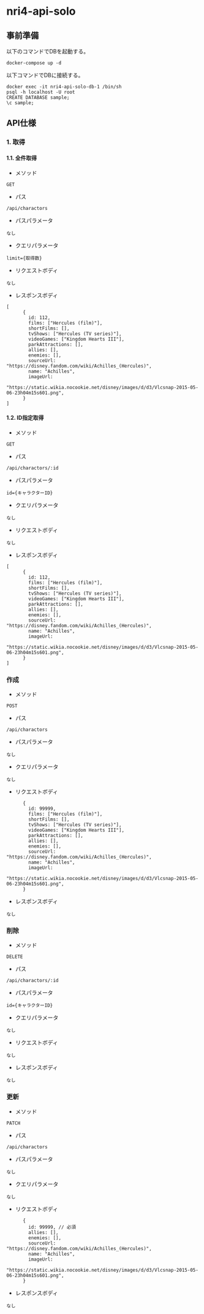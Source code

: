 # nri4-api-solo

## 事前準備

以下のコマンドでDBを起動する。

```
docker-compose up -d
```

以下コマンドでDBに接続する。

```
docker exec -it nri4-api-solo-db-1 /bin/sh
psql -h localhost -U root
CREATE DATABASE sample;
\c sample;
```

## API仕様

### 1. 取得

#### 1.1. 全件取得

- メソッド

```
GET
```

- パス

```
/api/charactors
```

- パスパラメータ

```
なし
```

- クエリパラメータ

```
limit={取得数}
```

- リクエストボディ

```
なし
```

- レスポンスボディ

```
[
      {
        id: 112,
        films: ["Hercules (film)"],
        shortFilms: [],
        tvShows: ["Hercules (TV series)"],
        videoGames: ["Kingdom Hearts III"],
        parkAttractions: [],
        allies: [],
        enemies: [],
        sourceUrl: "https://disney.fandom.com/wiki/Achilles_(Hercules)",
        name: "Achilles",
        imageUrl:
          "https://static.wikia.nocookie.net/disney/images/d/d3/Vlcsnap-2015-05-06-23h04m15s601.png",
      }
]
```

#### 1.2. ID指定取得

- メソッド

```
GET
```

- パス

```
/api/charactors/:id
```

- パスパラメータ

```
id={キャラクターID}
```

- クエリパラメータ

```
なし
```

- リクエストボディ

```
なし
```

- レスポンスボディ

```
[
      {
        id: 112,
        films: ["Hercules (film)"],
        shortFilms: [],
        tvShows: ["Hercules (TV series)"],
        videoGames: ["Kingdom Hearts III"],
        parkAttractions: [],
        allies: [],
        enemies: [],
        sourceUrl: "https://disney.fandom.com/wiki/Achilles_(Hercules)",
        name: "Achilles",
        imageUrl:
          "https://static.wikia.nocookie.net/disney/images/d/d3/Vlcsnap-2015-05-06-23h04m15s601.png",
      }
]
```

### 作成

- メソッド

```
POST
```

- パス

```
/api/charactors
```

- パスパラメータ

```
なし
```

- クエリパラメータ

```
なし
```

- リクエストボディ

```
      {
        id: 99999,
        films: ["Hercules (film)"],
        shortFilms: [],
        tvShows: ["Hercules (TV series)"],
        videoGames: ["Kingdom Hearts III"],
        parkAttractions: [],
        allies: [],
        enemies: [],
        sourceUrl: "https://disney.fandom.com/wiki/Achilles_(Hercules)",
        name: "Achilles",
        imageUrl:
          "https://static.wikia.nocookie.net/disney/images/d/d3/Vlcsnap-2015-05-06-23h04m15s601.png",
      }
```

- レスポンスボディ

```
なし
```

### 削除

- メソッド

```
DELETE
```

- パス

```
/api/charactors/:id
```

- パスパラメータ

```
id={キャラクターID}
```

- クエリパラメータ

```
なし
```

- リクエストボディ

```
なし
```

- レスポンスボディ

```
なし
```

### 更新

- メソッド

```
PATCH
```

- パス

```
/api/charactors
```

- パスパラメータ

```
なし
```

- クエリパラメータ

```
なし
```

- リクエストボディ

```
      {
        id: 99999, // 必須
        allies: [],
        enemies: [],
        sourceUrl: "https://disney.fandom.com/wiki/Achilles_(Hercules)",
        name: "Achilles",
        imageUrl:
          "https://static.wikia.nocookie.net/disney/images/d/d3/Vlcsnap-2015-05-06-23h04m15s601.png",
      }
```

- レスポンスボディ

```
なし
```
